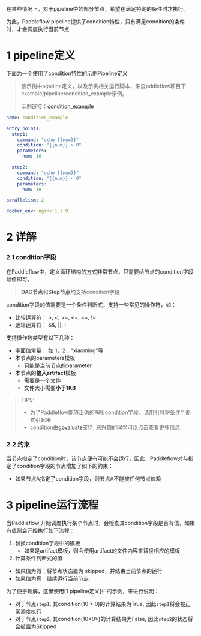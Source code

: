 在某些情况下，对于pipeline中的部分节点，希望在满足特定的条件时才执行。

为此，Paddleflow pipeline提供了condition特性，只有满足condition的条件时，才会调度执行当前节点

# 1 pipeline定义
下面为一个使用了condition特性的示例Pipeline定义

> 该示例中pipeline定义，以及示例相关运行脚本，来自pddleflow项目下example/pipeline/condition_example示例。
> 
> 示例链接：[condition_example]

```yaml
name: condition_example

entry_points:
  step1:
    command: "echo {{num}}"
    condition: "{{num}} > 0"
    parameters:
      num: 10

  step2:
    command: "echo {{num}}"
    condition: "{{num}} < 0"
    parameters:
      num: 10

parallelism: 2

docker_env: nginx:1.7.9
```

# 2 详解
### 2.1 condition字段
在Paddleflow中，定义循环结构的方式非常节点，只需要给节点的condition字段赋值即可。

> **DAG节点**和**Step节点**均支持condition字段

condition字段的值需要是一个条件判断式，支持一些常见的操作符，如：
- 比较运算符： >, <, >=, <=, ==, !=
- 逻辑运算符： &&, ||, !

支持操作数类型有以下几种：
- 字面值常量： 如 1，2，"xiaoming"等
- 本节点的parameters模板
  - 只能是当前节点的parameter
- 本节点的**输入artifact**模板
  - 需要是一个文件
  - 文件大小需要**小于1KB**

> TIPS:
> - 为了Paddleflow能够正确的解析condition字段，请用引号将条件判断式引起来
> - condition由[govaluate]支持, 感兴趣的同学可以点击查看更多信息
  
### 2.2 约束
当节点指定了condition时，该节点便有可能不会运行，因此，Paddleflow对与指定了condition字段的节点增加了如下的约束：

- 如果节点A指定了condition字段，则节点A不能被任何节点依赖


# 3 pipeline运行流程
当Paddleflow 开始调度执行某个节点时，会检查其condition字段是否有值，如果有值则会开始执行如下流程：

1. 替换condition字段中的模板
   -  如果是artifact模板，则会使用artifact的文件内容来替换相应的模板
2. 计算条件判断式的值
  - 如果值为假：将节点状态置为 skipped，并结束当前节点的运行
  - 如果值为真：继续运行当前节点
  

为了便于理解，这里使用[1 pipeline定义]中的示例，来进行说明：
- 对于节点`step1`, 其condition(10 > 0)的计算结果为True, 因此`step1`将会被正常调度执行
- 对于节点`step2`, 其condition(10<0>)的计算结果为False, 因此`step2`的状态将会被置为Skipped


[condition_example]: TODO
[govaluate]: https://pkg.go.dev/github.com/Knetic/govaluate#section-readme
